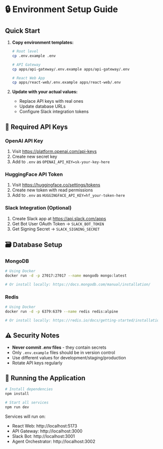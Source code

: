 # 🔒 Environment Setup Guide

## Quick Start

1. **Copy environment templates:**
   ```bash
   # Root level
   cp .env.example .env
   
   # API Gateway
   cp apps/api-gateway/.env.example apps/api-gateway/.env
   
   # React Web App
   cp apps/react-web/.env.example apps/react-web/.env
   ```

2. **Update with your actual values:**
   - Replace API keys with real ones
   - Update database URLs
   - Configure Slack integration tokens

## 🔑 Required API Keys

### OpenAI API Key
1. Visit https://platform.openai.com/api-keys
2. Create new secret key
3. Add to `.env` as `OPENAI_API_KEY=sk-your-key-here`

### HuggingFace API Token
1. Visit https://huggingface.co/settings/tokens
2. Create new token with read permissions
3. Add to `.env` as `HUGGINGFACE_API_KEY=hf_your-token-here`

### Slack Integration (Optional)
1. Create Slack app at https://api.slack.com/apps
2. Get Bot User OAuth Token → `SLACK_BOT_TOKEN`
3. Get Signing Secret → `SLACK_SIGNING_SECRET`

## 🗃️ Database Setup

### MongoDB
```bash
# Using Docker
docker run -d -p 27017:27017 --name mongodb mongo:latest

# Or install locally: https://docs.mongodb.com/manual/installation/
```

### Redis
```bash
# Using Docker
docker run -d -p 6379:6379 --name redis redis:alpine

# Or install locally: https://redis.io/docs/getting-started/installation/
```

## ⚠️ Security Notes

- **Never commit .env files** - they contain secrets
- Only `.env.example` files should be in version control
- Use different values for development/staging/production
- Rotate API keys regularly

## 🚀 Running the Application

```bash
# Install dependencies
npm install

# Start all services
npm run dev
```

Services will run on:
- React Web: http://localhost:5173
- API Gateway: http://localhost:3000  
- Slack Bot: http://localhost:3001
- Agent Orchestrator: http://localhost:3002